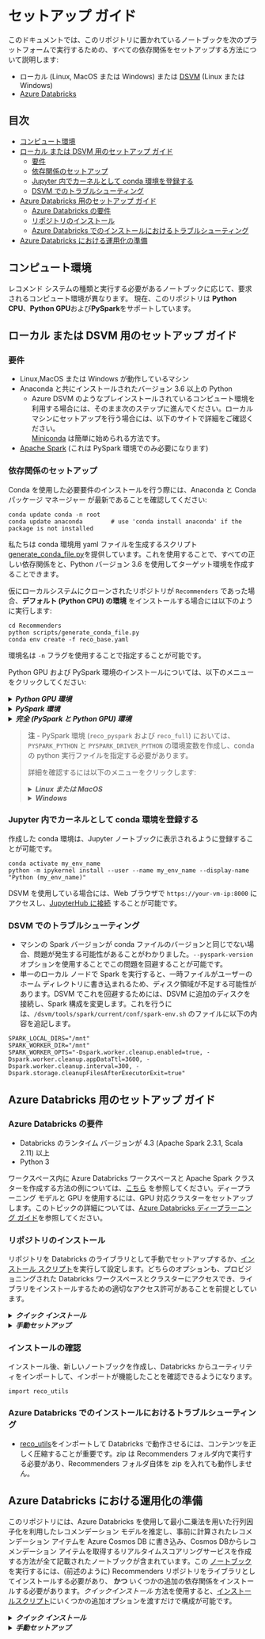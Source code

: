 # セットアップ ガイド

このドキュメントでは、このリポジトリに置かれているノートブックを次のプラットフォームで実行するための、すべての依存関係をセットアップする方法について説明します:

* ローカル (Linux, MacOS または Windows) または [DSVM](https://azure.microsoft.com/en-us/services/virtual-machines/data-science-virtual-machines/) (Linux または Windows)
* [Azure Databricks](https://azure.microsoft.com/en-us/services/databricks/)

## 目次

* [コンピュート環境](#コンピュート環境)
* [ローカル または DSVM 用のセットアップ ガイド](#ローカル-または-DSVM-用のセットアップ-ガイド)
  * [要件](#要件)
  * [依存関係のセットアップ](#依存関係のセットアップ)
  * [Jupyter 内でカーネルとして conda 環境を登録する](#Jupyter-内でカーネルとして-conda-環境を登録する)
  * [DSVM でのトラブルシューティング](#DSVM-でのトラブルシューティング)
* [Azure Databricks 用のセットアップ ガイド](#Azure-Databricks-用のセットアップ-ガイド)
  * [Azure Databricks の要件](#requirements-of-azure-databricks)
  * [リポジトリのインストール](#リポジトリのインストール)
  * [Azure Databricks でのインストールにおけるトラブルシューティング](#Azure-Databricks-でのインストールにおけるトラブルシューティング)
* [Azure Databricks における運用化の準備](#Azure-Databricks-における運用化の準備)

## コンピュート環境

レコメンド システムの種類と実行する必要があるノートブックに応じて、要求されるコンピュート環境が異なります。
現在、このリポジトリは **Python CPU**、**Python GPU**および**PySpark**をサポートしています。

## ローカル または DSVM 用のセットアップ ガイド

### 要件

* Linux,MacOS または Windows が動作しているマシン
* Anaconda と共にインストールされたバージョン 3.6 以上の Python
  * Azure DSVM のようなプレインストールされているコンピュート環境を利用する場合には、そのまま次のステップに進んでください。ローカルマシンにセットアップを行う場合には、以下のサイトで詳細をご確認ください。  
  [Miniconda](https://docs.conda.io/en/latest/miniconda.html) は簡単に始められる方法です。
* [Apache Spark](https://spark.apache.org/downloads.html) (これは PySpark 環境でのみ必要になります)

### 依存関係のセットアップ

Conda を使用した必要要件のインストールを行う際には、Anaconda と Conda パッケージ マネージャー が最新であることを確認してください:

```{shell}
conda update conda -n root
conda update anaconda        # use 'conda install anaconda' if the package is not installed
```

私たちは conda 環境用 yaml ファイルを生成するスクリプト [generate_conda_file.py](scripts/generate_conda_file.py)を提供しています。これを使用することで、すべての正しい依存関係をと、Python バージョン 3.6 を使用してターゲット環境を作成することできます。

仮にローカルシステムにクローンされたリポジトリが `Recommenders` であった場合、**デフォルト (Python CPU) の環境** をインストールする場合には以下のように実行します:

    cd Recommenders
    python scripts/generate_conda_file.py
    conda env create -f reco_base.yaml 

環境名は `-n` フラグを使用することで指定することが可能です。

Python GPU および PySpark 環境のインストールについては、以下のメニューをクリックしてください:

<details>
<summary><strong><em>Python GPU 環境</em></strong></summary>

GPU マシンを持っている場合には、以下のように Python GPU 環境をインストールすることが可能です:

    cd Recommenders
    python scripts/generate_conda_file.py --gpu
    conda env create -f reco_gpu.yaml 

</details>

<details>
<summary><strong><em>PySpark 環境</em></strong></summary>

PySpark 環境のインストールは以下のように指定します:

    cd Recommenders
    python scripts/generate_conda_file.py --pyspark
    conda env create -f reco_pyspark.yaml

さらに、特定のバージョンの spark をテストする場合は、--pyspark-version 引数を渡します:

    python scripts/generate_conda_file.py --pyspark-version 2.4.0

</details>

<details>
<summary><strong><em>完全 (PySpark と Python GPU) 環境</em></strong></summary>

この環境では、このリポジトリ内にある PySpark 及び Python GPU 用のノートブックのどちらも動作させることが可能です。
この環境をインストールするには以下のように実行します:

    cd Recommenders
    python scripts/generate_conda_file.py --gpu --pyspark
    conda env create -f reco_full.yaml

</details>


> **注** - PySpark 環境 (`reco_pyspark` および `reco_full`) においては、`PYSPARK_PYTHON` と `PYSPARK_DRIVER_PYTHON` の環境変数を作成し、conda の python 実行ファイルを指定する必要があります。
>
> 詳細を確認するには以下のメニューをクリックします:
>
> <details>
> <summary><strong><em>Linux または MacOS</em></strong></summary>
>
> これらの環境変数を環境がアクティベートされる度にセットするには、この[ガイド](https://conda.io/docs/user-guide/tasks/manage-environments.html#macos-and-linux)のステップに従う必要があります。
インストールされた環境が `/anaconda/envs/reco_pyspark` だった場合には、`/anaconda/envs/reco_pyspark/etc/conda/activate.d/env_vars.sh`ファイルを作成し、以下の内容を追記します:
>
>     ```bash
>     #!/bin/sh
>     export PYSPARK_PYTHON=/anaconda/envs/reco_pyspark/bin/python
>     export PYSPARK_DRIVER_PYTHON=/anaconda/envs/reco_pyspark/bin/python
>     export SPARK_HOME_BACKUP=$SPARK_HOME
>     unset SPARK_HOME
>     ```
>
> これにより、`conda activate reco_pyspark` が実行される度に環境変数のエクスポートが実行されます。
> 非アクティブ化した際にこれらの変数を無効化するには、`/anaconda/envs/reco_pyspark/etc/conda/deactivate.d/env_vars.sh`ファイルを作成し、以下の内容を追記します:
>
>     ```bash
>     #!/bin/sh
>     unset PYSPARK_PYTHON
>     unset PYSPARK_DRIVER_PYTHON
>     export SPARK_HOME=$SPARK_HOME_BACKUP
>     unset SPARK_HOME_BACKUP
>     ```
> 
> </details>
>
> <details><summary><strong><em>Windows</em></strong></summary>
> 
> これらの環境変数を環境がアクティベートされる度にセットするには、この[ガイド](https://conda.io/docs/user-guide/tasks/manage-environments.html#windows)のステップに従う必要があります。
インストールされた環境が `c:\anaconda\envs\reco_pyspark` だった場合には、`c:\anaconda\envs\reco_pyspark\etc\conda\activate.d\env_vars.bat`ファイルを作成し、以下の内容を追記します:
> 
>     @echo off
>     set PYSPARK_PYTHON=c:\anaconda\envs\reco_pyspark\python.exe
>     set PYSPARK_DRIVER_PYTHON=c:\anaconda\envs\reco_pyspark\python.exe
>     set SPARK_HOME_BACKUP=%SPARK_HOME%
>     set SPARK_HOME=
>     set PYTHONPATH_BACKUP=%PYTHONPATH%
>     set PYTHONPATH=
> 
> これにより、`conda activate reco_pyspark` が実行される度に環境変数のエクスポートが実行されます。
> 非アクティブ化した際にこれらの変数を無効化するには、`c:\anaconda\envs\reco_pyspark\etc\conda\deactivate.d\env_vars.bat`ファイルを作成し、以下の内容を追記します:
> 
>     @echo off
>     set PYSPARK_PYTHON=
>     set PYSPARK_DRIVER_PYTHON=
>     set SPARK_HOME=%SPARK_HOME_BACKUP%
>     set SPARK_HOME_BACKUP=
>     set PYTHONPATH=%PYTHONPATH_BACKUP%
>     set PYTHONPATH_BACKUP=
> 
> </details>


### Jupyter 内でカーネルとして conda 環境を登録する

作成した conda 環境は、Jupyter ノートブックに表示されるように登録することが可能です。

    conda activate my_env_name
    python -m ipykernel install --user --name my_env_name --display-name "Python (my_env_name)"
    
DSVM を使用している場合には、Web ブラウザで `https://your-vm-ip:8000` にアクセスし、[JupyterHub に接続](https://docs.microsoft.com/en-us/azure/machine-learning/data-science-virtual-machine/dsvm-ubuntu-intro#jupyterhub-and-jupyterlab) することが可能です。

### DSVM でのトラブルシューティング

* マシンの Spark バージョンが conda ファイルのバージョンと同じでない場合、問題が発生する可能性があることがわかりました。`--pyspark-version` オプションを使用することでこの問題を回避することが可能です。
* 単一のローカル ノードで Spark を実行すると、一時ファイルがユーザーのホーム ディレクトリに書き込まれるため、ディスク領域が不足する可能性があります。DSVM でこれを回避するためには、DSVM に追加のディスクを接続し、Spark 構成を変更します。これを行うには、`/dsvm/tools/spark/current/conf/spark-env.sh` のファイルに以下の内容を追記します。

```{shell}
SPARK_LOCAL_DIRS="/mnt"
SPARK_WORKER_DIR="/mnt"
SPARK_WORKER_OPTS="-Dspark.worker.cleanup.enabled=true, -Dspark.worker.cleanup.appDataTtl=3600, -Dspark.worker.cleanup.interval=300, -Dspark.storage.cleanupFilesAfterExecutorExit=true"
```

## Azure Databricks 用のセットアップ ガイド

### Azure Databricks の要件

* Databricks のランタイム バージョンが 4.3 (Apache Spark 2.3.1, Scala 2.11) 以上
* Python 3

ワークスペース内に Azure Databricks ワークスペースと Apache Spark クラスターを作成する方法の例については、[こちら](https://docs.microsoft.com/en-us/azure/azure-databricks/quickstart-create-databricks-workspace-portal) を参照してください。ディープラーニング モデルと GPU を使用するには、GPU 対応クラスターをセットアップします。このトピックの詳細については、[Azure Databricks ディープラーニング ガイド](https://docs.azuredatabricks.net/applications/deep-learning/index.html)を参照してください。  

### リポジトリのインストール
リポジトリを Databricks のライブラリとして手動でセットアップするか、[インストール スクリプト](scripts/databricks_install.py)を実行して設定します。どちらのオプションも、プロビジョニングされた Databricks ワークスペースとクラスターにアクセスでき、ライブラリをインストールするための適切なアクセス許可があることを前提としています。

<details>
<summary><strong><em>クイック インストール</em></strong></summary>

このオプションはセットアップを実行するためにインストール スクリプトを使用し、スクリプトを実行することで必要な追加の依存関係をしてに使用される環境で追加の依存関係をインストールします。

> スクリプトを実行するには、以下の**前提条件**が必要になります:
> * [Azure Databricks CLI (コマンドライン インターフェース)](https://docs.azuredatabricks.net/user-guide/dev-tools/databricks-cli.html#install-the-cli)用の CLI 認証のセットアップ。[ここ](https://docs.azuredatabricks.net/user-guide/dev-tools/databricks-cli.html#set-up-authentication)でトークンの作成と認証の設定方法の詳細を確認してください（訳注：ここの方法を使用し、実際にポータル上で認証トークンの事前作成が必要です）。簡潔に言うと、次のコマンドを使用して環境をインストールおよび構成可能です。
>
>     ```{shell}
>     conda activate reco-pyspark
>     databricks configure --token
>     ```
>
> * 状態が *TERMINATED* の場合には、ターゲットの **cluster id** を使用して クラスタの **start** を実施する必要があります。
>   * CLI でクラスタ ID を確認するには、以下の内容を実行します:
>        ```{shell}
>        databricks clusters list
>        ```
>   * If required, you can start the cluster with:
>        ```{shell}
>        databricks clusters start --cluster-id <CLUSTER_ID>`
>        ```

インストール スクリプトには、さまざまな databricks-cli プロファイルを処理したり、mmlspark ライブラリのバージョンをインストールしたり、ライブラリを上書きしたり、クラスターを操作用に準備したりできるオプションが多数用意されています。すべてのオプションについては、以下を参照してください:

```{shell}
python scripts/databricks_install.py -h
```

databricks クラスターが *RUNNING* であることを確認したら、次のコマンドを使用してこのリポジトリ内のモジュールをインストールします。

```{shell}
cd Recommenders
python scripts/databricks_install.py <CLUSTER_ID>
```

**注** 運用化のための[この](notebooks/05_operationalize/als_movie_o16n.ipynb)サンプル コードを実行する予定がある場合には、運用化のためにクラスターを準備する必要があります。これを行うには、スクリプトの実行に追加のオプションを追加します。<CLUSTER_ID> は前述の <CLUSTER_ID> と同じで、`databricks clusters list` を実行し、適切なクラスターを選択することで識別できます。

```{shell}
python ./scripts/databricks_install.py --prepare-o16n <CLUSTER_ID>
```

詳細は以下を参照してください。
</details>

<details>
<summary><strong><em>手動セットアップ</em></strong></summary>

リポジトリを Databricks に手動でインストールするには、次の手順に従います:

1. Microsoft Recommenders リポジトリをローカル コンピュータにクローンします。
2. Recommenders フォルダ内のコンテンツを圧縮します(Azure Databricks では、圧縮フォルダに '.egg' サフィックスが必要なので、標準の '.zip' を使用しません)。

    ```{shell}
    cd Recommenders
    zip -r Recommenders.egg .
    ```

3. クラスターが起動したら、databricks ワークスペースに移動し、`Home` ボタンを選択します。
4. `Home` ディレクトリがパネルに表示されます。ディレクトリ内を右クリックし、`Import` を選択します。
5. ポップアップ ウィンドウには、ライブラリをインポートするオプションがあり、`(To import a library, such as a jar or egg, click here)`と表示されます。`click here` を選択します。
6. 次の画面で、最初のメニューで `Upload Python Egg or PyPI` オプションを選択します。
7. 次に、`Drop library egg here to upload` というテキストが含まれているボックスをクリックし、ファイルセレクタを使用して作成した `Recommenders.egg` ファイルを選択し、`Open` を選択します。
8. `Create library` をクリックします。これにより、卵がアップロードされ、ワークスペースで使用できるようになります。
9. 最後に、次のメニューで、ライブラリをクラスタにアタッチします。

</details>

### インストールの確認

インストール後、新しいノートブックを作成し、Databricks からユーティリティをインポートして、インポートが機能したことを確認できるようになります。

```{python}
import reco_utils
```

### Azure Databricks でのインストールにおけるトラブルシューティング

* [reco_utils](reco_utils)をインポートして Databricks で動作させるには、コンテンツを正しく圧縮することが重要です。zip は Recommenders フォルダ内で実行する必要があり、Recommenders フォルダ自体を zip を入れても動作しません。

## Azure Databricks における運用化の準備

このリポジトリには、Azure Databricks を使用して最小二乗法を用いた行列因子化を利用したレコメンデーション モデルを推定し、事前に計算されたレコメンデーション アイテムを Azure Cosmos DB に書き込み、Cosmos DBからレコメンデーション アイテムを取得するリアルタイムスコアリングサービスを作成する方法が全て記載されたノートブックが含まれています。この [ノートブック](notebooks/05_operationalize/als_movie_o16n.ipynb)を実行するには、(前述のように) Recommenders リポジトリをライブラリとしてインストールする必要があり、 **かつ** いくつかの追加の依存関係をインストールする必要があります。*クイックインストール* 方法を使用すると、[インストールスクリプト](scripts/databricks_install.py)にいくつかの追加オプションを渡すだけで構成が可能です。

<details>
<summary><strong><em>クイック インストール</em></strong></summary>

このオプションは、インストール スクリプトを使用してセットアップを行います。追加のオプションを使用してインストール スクリプトを実行するだけです。`Recommenders.egg` ライブラリをアップロードしてインストールするためにスクリプトを既に 1 回実行している場合は、`--overwrite` オプションを追加することもできます:

```{shell}
python scripts/databricks_install.py --overwrite --prepare-o16n <CLUSTER_ID>
```

このスクリプトは、以下の *手動セットアップ* セクションで説明されているすべての手順を実行します。

</details>

<details>
<summary><strong><em>手動セットアップ</em></strong></summary>

PyPI からライブラリとして、以下の 3 つのパッケージをインストールする必要があります:

* `azure-cli==2.0.56`
* `azureml-sdk[databricks]==1.0.8`
* `pydocumentdb==2.3.3`

PyPI からパッケージをインストールする方法の詳細については、[こちら](https://docs.azuredatabricks.net/user-guide/libraries.html#install-a-library-on-a-cluster)の手順に従って実施します。

さらに、クラスターに [spark-cosmosdb connector](https://docs.databricks.com/spark/latest/data-sources/azure/cosmosdb-connector.html) をインストールする必要があります。手動で行う最も簡単な方法は次のとおりです:

1. [適切な jar ファイル](https://search.maven.org/remotecontent?filepath=com/microsoft/azure/azure/azure-cosmosdb-spark_2.3.0_2.11/1.2.2/azure-cosmosdb-spark_2.3.0_2.11-1.2.2-uber.jar)を MAVEN からダウンロードしてください。**注** これは Spark バージョン '2.3.x' に適した jar であり、上記で詳しく説明した推奨の Azure Databricks ランタイムに適したバージョンです。
2. jar をアップロードしてインストールします。
   1. 「Azure Databrics」ワークスペースにログインする
   2. 左側の `Clusters` ボタンを選択します。
   3. ライブラリをインポートするクラスターを選択します。
   4. `Upload` と `Jar` オプションを選択し、その中に `Drop JAR here` というテキストが入っているボックスをクリックします。
   5. ダウンロードした `.jar` ファイルに移動し、それを選択し、`Open` をクリックします。
   6. `Install`をクリックします。
   7. クラスタを再起動します。

</details>
